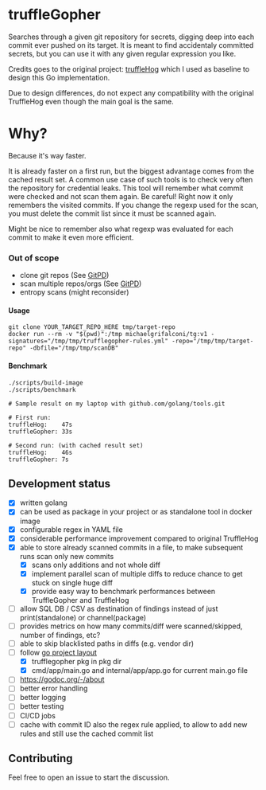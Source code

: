 

# truffleGopher
Searches through a given git repository for secrets, digging deep into each commit ever pushed on its target. It is meant to find accidentaly committed secrets, but you can use it with any given regular expression you like.

Credits goes to the original project: [truffleHog](https://github.com/dxa4481/truffleHog) which I used as baseline to design this Go implementation.

Due to design differences, do not expect any compatibility with the original TruffleHog even though the main goal is the same.

# Why?
Because it's way faster.

It is already faster on a first run, but the biggest advantage comes from the cached result set.
A common use case of such tools is to check very often the repository for credential leaks. This tool will remember what commit were checked and not scan them again.
Be careful! Right now it only remembers the visited commits. If you change the regexp used for the scan, you must delete the commit list since it must be scanned again.

Might be nice to remember also what regexp was evaluated for each commit to make it even more efficient.


### Out of scope
- clone git repos (See [GitPD](https://github.com/michaelgrifalconi/gitPD))
- scan multiple repos/orgs (See [GitPD](https://github.com/michaelgrifalconi/gitPD))
- entropy scans (might reconsider)

#### Usage

```
git clone YOUR_TARGET_REPO_HERE tmp/target-repo
docker run --rm -v "$(pwd)":/tmp michaelgrifalconi/tg:v1 -signatures="/tmp/tmp/trufflegopher-rules.yml" -repo="/tmp/tmp/target-repo" -dbfile="/tmp/tmp/scanDB"
```

#### Benchmark

```
./scripts/build-image
./scripts/benchmark

# Sample result on my laptop with github.com/golang/tools.git

# First run: 
truffleHog:    47s
truffleGopher: 33s

# Second run: (with cached result set)
truffleHog:    46s
truffleGopher: 7s
```

## Development status

 - [x] written golang
 - [x] can be used as package in your project or as standalone tool in docker image
 - [x] configurable regex in YAML file
 - [x] considerable performance improvement compared to original TruffleHog
 - [x] able to store already scanned commits in a file, to make subsequent runs scan only new commits
   - [x] scans only additions and not whole diff
   - [x] implement parallel scan of multiple diffs to reduce chance to get stuck on single huge diff
   - [x] provide easy way to benchmark performances between TruffleGopher and TruffleHog
 - [ ] allow SQL DB / CSV as destination of findings instead of just print(standalone) or channel(package)
 - [ ] provides metrics on how many commits/diff were scanned/skipped, number of findings, etc?
 - [ ] able to skip blacklisted paths in diffs (e.g. vendor dir)
 - [ ] follow [go project layout](https://github.com/golang-standards/project-layout)
   - [x] trufflegopher pkg in pkg dir
   - [x] cmd/app/main.go and internal/app/app.go for current main.go file
 - [ ] https://godoc.org/-/about
 - [ ] better error handling
 - [ ] better logging
 - [ ] better testing
 - [ ] CI/CD jobs 
 - [ ] cache with commit ID also the regex rule applied, to allow to add new rules and still use the cached commit list

## Contributing
Feel free to open an issue to start the discussion.
